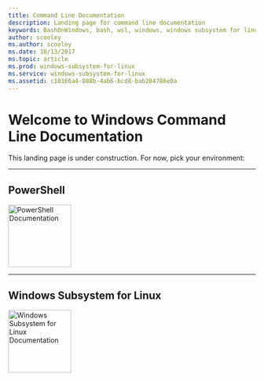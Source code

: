 ```yaml
---
title: Command Line Documentation
description: Landing page for command line documentation
keywords: BashOnWindows, bash, wsl, windows, windows subsystem for linux, windowssubsystem, ubuntu
author: scooley
ms.author: scooley
ms.date: 10/13/2017
ms.topic: article
ms.prod: windows-subsystem-for-linux
ms.service: windows-subsystem-for-linux
ms.assetid: c10166a4-088b-4ab6-bcd8-bab284786e0a
---
```


# Welcome to Windows Command Line Documentation

This landing page is under construction.  For now, pick your environment:

----------------------

## PowerShell
<a href="https://msdn.microsoft.com/commandline/powershell">
  <img src="./media/PSicon2.png" alt="PowerShell Documentation" style="width:128px;height:128px;border:0">
</a>

----------------------

## Windows Subsystem for Linux
<a href="https://msdn.microsoft.com/commandline/wsl">
  <img src="./media/bash.png" alt="Windows Subsystem for Linux Documentation" style="width:128px;height:128px;border:0">
</a>